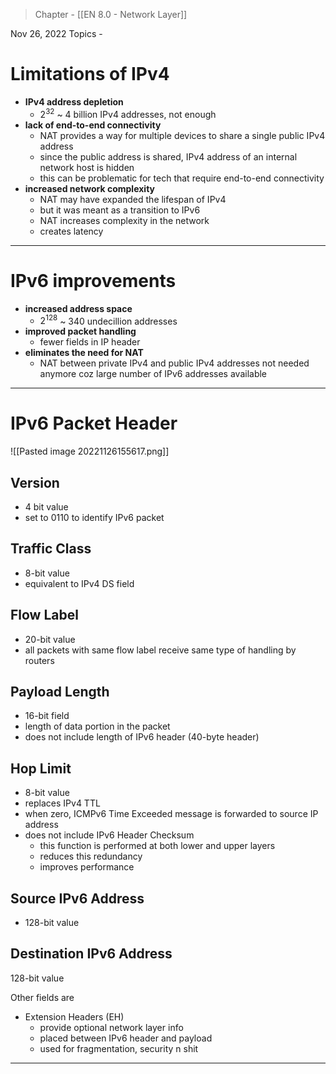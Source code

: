 >Chapter - [[EN 8.0 - Network Layer]]

Nov 26, 2022
Topics - 

# Limitations of IPv4
- **IPv4 address depletion**
	- $2^{32}$ ~ 4 billion IPv4 addresses, not enough
- **lack of end-to-end connectivity**
	- NAT provides a way for multiple devices to share a single public IPv4 address
	- since the public address is shared, IPv4 address of an internal network host is hidden
	- this can be problematic for tech that require end-to-end connectivity
- **increased network complexity**
	- NAT may have expanded the lifespan of IPv4
	- but it was meant as a transition to IPv6
	- NAT increases complexity in the network
	- creates latency

---
# IPv6 improvements
- **increased address space**
	- $2^{128}$ ~ 340 undecillion addresses
- **improved packet handling**
	- fewer fields in IP header
- **eliminates the need for NAT**
	- NAT between private IPv4 and public IPv4 addresses not needed anymore coz large number of IPv6 addresses available

---
# IPv6 Packet Header

![[Pasted image 20221126155617.png]]

## Version
- 4 bit value 
- set to 0110 to identify IPv6 packet 

## Traffic Class
- 8-bit value
- equivalent to IPv4 DS field

## Flow Label
- 20-bit value
- all packets with same flow label receive same type of handling by routers

## Payload Length
- 16-bit field
- length of data portion in the packet
- does not include length of IPv6 header (40-byte header)

## Hop Limit
- 8-bit value
- replaces IPv4 TTL
- when zero, ICMPv6 Time Exceeded message is forwarded to source IP address
- does not include IPv6 Header Checksum
	- this function is performed at both lower and upper layers
	- reduces this redundancy
	- improves performance

## Source IPv6 Address
- 128-bit value

## Destination IPv6 Address
128-bit value

Other fields are
- Extension Headers (EH)
	- provide optional network layer info
	- placed between IPv6 header and payload
	- used for fragmentation, security n shit

---